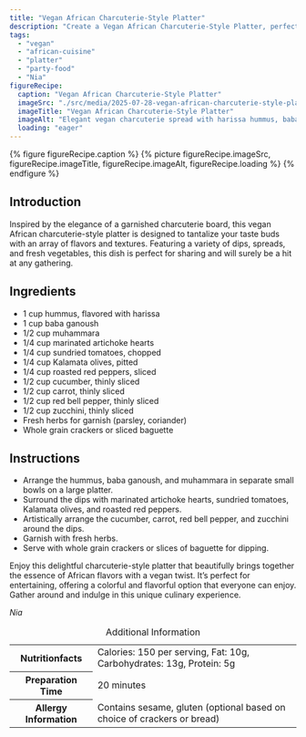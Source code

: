 ```yaml
---
title: "Vegan African Charcuterie-Style Platter"
description: "Create a Vegan African Charcuterie-Style Platter, perfect for gatherings. It combines dips like hummus and baba ganoush with fresh veggies and crackers."
tags:
  - "vegan"
  - "african-cuisine"
  - "platter"
  - "party-food"
  - "Nia"
figureRecipe: 
  caption: "Vegan African Charcuterie-Style Platter"
  imageSrc: "./src/media/2025-07-28-vegan-african-charcuterie-style-platter-9568.png"
  imageTitle: "Vegan African Charcuterie-Style Platter"
  imageAlt: "Elegant vegan charcuterie spread with harissa hummus, baba ganoush, muhammara, and vibrant garnishes on a minimalist table, bathed in light."
  loading: "eager"
---
```


{% figure figureRecipe.caption %}
{% picture figureRecipe.imageSrc, figureRecipe.imageTitle, figureRecipe.imageAlt, figureRecipe.loading %}
{% endfigure %}

## Introduction

Inspired by the elegance of a garnished charcuterie board, this vegan African charcuterie-style platter is designed to tantalize your taste buds with an array of flavors and textures. Featuring a variety of dips, spreads, and fresh vegetables, this dish is perfect for sharing and will surely be a hit at any gathering.

## Ingredients

- 1 cup hummus, flavored with harissa
- 1 cup baba ganoush
- 1/2 cup muhammara
- 1/4 cup marinated artichoke hearts
- 1/4 cup sundried tomatoes, chopped
- 1/4 cup Kalamata olives, pitted
- 1/4 cup roasted red peppers, sliced
- 1/2 cup cucumber, thinly sliced
- 1/2 cup carrot, thinly sliced
- 1/2 cup red bell pepper, thinly sliced
- 1/2 cup zucchini, thinly sliced
- Fresh herbs for garnish (parsley, coriander)
- Whole grain crackers or sliced baguette

## Instructions

- Arrange the hummus, baba ganoush, and muhammara in separate small bowls on a large platter.
- Surround the dips with marinated artichoke hearts, sundried tomatoes, Kalamata olives, and roasted red peppers.
- Artistically arrange the cucumber, carrot, red bell pepper, and zucchini around the dips.
- Garnish with fresh herbs.
- Serve with whole grain crackers or slices of baguette for dipping.

Enjoy this delightful charcuterie-style platter that beautifully brings together the essence of African flavors with a vegan twist. It’s perfect for entertaining, offering a colorful and flavorful option that everyone can enjoy. Gather around and indulge in this unique culinary experience.

*Nia*

<table><caption class='sr-only'>Additional Information</caption><tr><th>Nutritionfacts</th><td>Calories: 150 per serving, Fat: 10g, Carbohydrates: 13g, Protein: 5g&nbsp;</td></tr><tr><th>Preparation Time</th><td>20 minutes&nbsp;</td></tr><tr><th>Allergy Information</th><td>Contains sesame, gluten (optional based on choice of crackers or bread)&nbsp;</td></tr></table>

